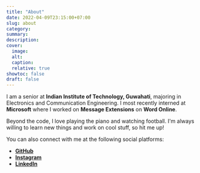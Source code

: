 ```yaml
---
title: "About"
date: 2022-04-09T23:15:00+07:00
slug: about
category:
summary:
description: 
cover:
  image:
  alt:
  caption: 
  relative: true
showtoc: false
draft: false
---
```


I am a senior at **Indian Institute of Technology, Guwahati**, majoring in Electronics and Communication Engineering. I most recently interned at **Microsoft** where I worked on **Message Extensions** on **Word Online**. 

Beyond the code, I love playing the piano and watching football. I'm always willing to learn new things and work on cool stuff, so hit me up!


You can also connect with me at the following social platforms:
- [**GitHub**](https://www.github.com/lolzone13/)
- [**Instagram**](https://www.instagram.com/mohit_manoj_/)
- [**LinkedIn**](https://www.linkedin.com/in/mohit-manoj-10b364204/)